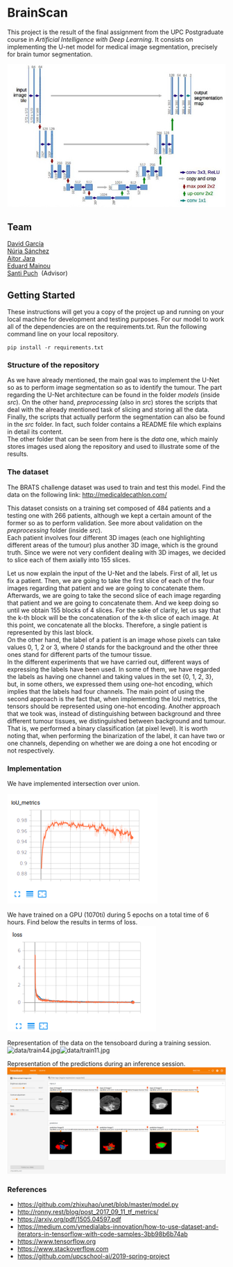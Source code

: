 # BrainScan

This project is the result of the final assignment from the UPC Postgraduate course in _Artificial Intelligence with Deep Learning_.
It consists on implementing the U-net model for medical image segmentation, precisely for brain tumor segmentation.

![data/Unet.jpg](data/Unet.jpg)


## Team

  [David García](https://github.com/endinet)   \
  [Núria Sánchez](https://github.com/NuriaSF)  \
  [Aitor Jara](https://github.com/A3itor) \
  [Eduard Mainou](https://github.com/EddieMG) \
  [Santi Puch](https://github.com/santipuch590) &nbsp;(Advisor)
  
  
## Getting Started

These instructions will get you a copy of the project up and running on your local machine for development and testing purposes. For our model to work all of the dependencies are on the requirements.txt.
Run the following command line on your local repository.
```
pip install -r requirements.txt
```

### Structure of the repository
As we have already mentioned, the main goal was to implement the U-Net so as to perform image segmentation so as to identify the tumour. The part regarding the U-Net architecture can be found in the folder _models_ (inside _src_). On the other hand, _preprocessing_ (also in _src_) stores the scripts that deal with the already mentioned task of slicing and storing all the data. Finally, the scripts that actually perform the segmentation can also be found in the _src_ folder. In fact, such folder contains a README file which explains in detail its content.\
The other folder that can be seen from here is the _data_ one, which mainly stores images used along the repository and used to illustrate some of the results.


### The dataset
The BRATS challenge dataset was used to train and test this model. Find the data on the following link:
http://medicaldecathlon.com/

This dataset consists on a training set composed of 484 patients and a testing one with 266 patients, although we kept a certain amount of the former so as to perform validation. See more about validation on the _preprocessing_ folder (inside _src_).\
Each patient involves four different 3D images (each one highlighting different areas of the tumour) plus another 3D image, which is the ground truth. Since we were not very confident dealing with 3D images, we decided to slice each of them axially into 155 slices.

Let us now explain the input of the U-Net and the labels. First of all, let us fix a patient. Then, we are going to take the first slice of each of the four images regarding that patient and we are going to concatenate them. Afterwards, we are going to take the second slice of each image regarding that patient and we are going to concatenate them. And we keep doing so until we obtain 155 blocks of 4 slices. For the sake of clarity, let us say that the k-th block will be the concatenation of the k-th slice of each image. At this point, we concatenate all the blocks. Therefore, a single patient is represented by this last block.\
On the other hand, the label of a patient is an image whose pixels can take values 0, 1, 2 or 3, where _0_ stands for the background and the other three ones stand for different parts of the tumour tissue.\
In the different experiments that we have carried out, different ways of expressing the labels have been used. In some of them, we have regarded the labels as having one channel and taking values in the set {0, 1, 2, 3}, but, in some others, we expressed them using one-hot encoding, which implies that the labels had four channels. The main point of using the second approach is the fact that, when implementing the IoU metrics, the tensors should be represented using one-hot encoding. Another approach that we took was, instead of distinguishing between background and three different tumour tissues, we distinguished between background and tumour. That is, we performed a binary classification (at pixel level). It is worth noting that, when performing the binarization of the label, it can have two or one channels, depending on whether we are doing a one hot encoding or not respectively.


### Implementation

We have implemented intersection over union.

![data/metrics.png](data/metrics.png)

We have trained on a GPU (1070ti) during 5 epochs on a total time of 6 hours. Find below the results in terms of loss.
![data/loss.png](data/loss.png)

Representation of the data on the tensoboard during a training session.
![data/train44.jpg](data/train44.jpg)![data/train11.jpg](data/train11.jpg)

Representation of the predictions during an inference session.
![data/test.jpg](data/test.jpg)


### References
* https://github.com/zhixuhao/unet/blob/master/model.py
* http://ronny.rest/blog/post_2017_09_11_tf_metrics/
* https://arxiv.org/pdf/1505.04597.pdf
* https://medium.com/ymedialabs-innovation/how-to-use-dataset-and-iterators-in-tensorflow-with-code-samples-3bb98b6b74ab
* https://www.tensorflow.org
* https://www.stackoverflow.com
* https://github.com/upcschool-ai/2019-spring-project


